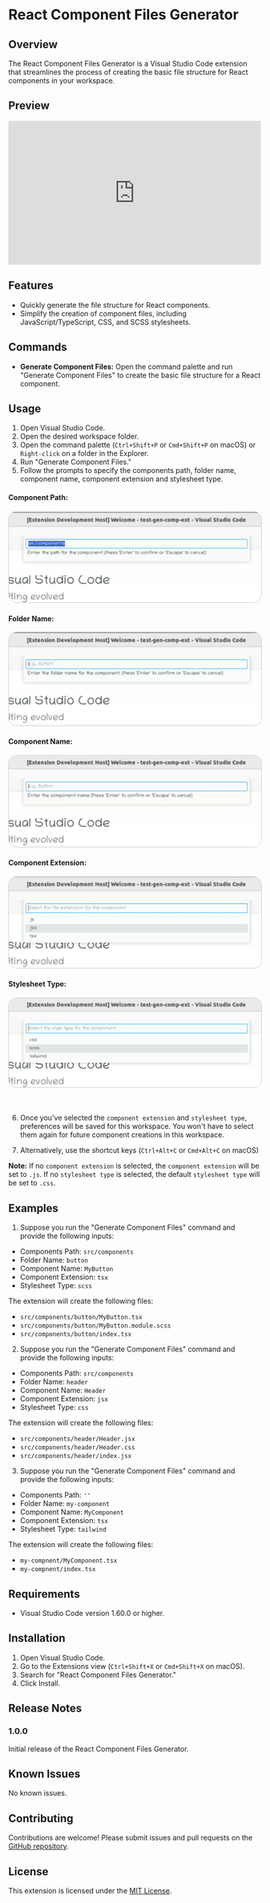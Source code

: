 # React Component Files Generator

## Overview

The React Component Files Generator is a Visual Studio Code extension that streamlines the process of creating the basic file structure for React components in your workspace.

## Preview

<div style="position:relative; width:100%; height:0px; padding-bottom:56.962%"><iframe allow="fullscreen;autoplay" allowfullscreen height="100%" src="https://streamable.com/e/f5ufen?autoplay=1" width="100%" style="border:none; width:100%; height:100%; position:absolute; left:0px; top:0px; overflow:hidden;"></iframe></div>

## Features

- Quickly generate the file structure for React components.
- Simplify the creation of component files, including JavaScript/TypeScript, CSS, and SCSS stylesheets.

## Commands

- **Generate Component Files:** Open the command palette and run "Generate Component Files" to create the basic file structure for a React component.

## Usage

1. Open Visual Studio Code.
2. Open the desired workspace folder.
3. Open the command palette (`Ctrl+Shift+P` or `Cmd+Shift+P` on macOS) or `Right-click` on a folder in the Explorer.
4. Run "Generate Component Files."
5. Follow the prompts to specify the components path, folder name, component name, component extension and stylesheet type.

#### Component Path:

<div align='center'>
<img src='media/path.png' alt='Choose Component Path' style='border: 1px solid #ccc; border-radius: 1rem;'>
</div>

#### Folder Name:

<div align='center'>
<img src='media/folder-name.png' alt='Choose Folder Name' style='border: 1px solid #ccc; border-radius: 1rem;'>
</div>

#### Component Name:

<div align='center'>
<img src='media/component-name.png' alt='Choose Component Name' style='border: 1px solid #ccc; border-radius: 1rem;'>
</div>

#### Component Extension:

<div align='center'>
<img src='media/ext.png' alt='Choose Component Extension' style='border: 1px solid #ccc; border-radius: 1rem;'>
</div>

#### Stylesheet Type:

<div align='center'>
<img src='media/style-type.png' alt='Choose Stylesheet Type' style='border: 1px solid #ccc; border-radius: 1rem;'>
</div>
<br />
<br />

6. Once you've selected the `component extension` and `stylesheet type`, preferences will be saved for this workspace. You won't have to select them again for future component creations in this workspace.

7. Alternatively, use the shortcut keys (`Ctrl+Alt+C` or `Cmd+Alt+C` on macOS)

**Note:** If no `component extension` is selected, the `component extension` will be set to `.js`. If no `stylesheet type` is selected, the default `stylesheet type` will be set to `.css`.

## Examples

1. Suppose you run the "Generate Component Files" command and provide the following inputs:

- Components Path: `src/components`
- Folder Name: `button`
- Component Name: `MyButton`
- Component Extension: `tsx`
- Stylesheet Type: `scss`

The extension will create the following files:

- `src/components/button/MyButton.tsx`
- `src/components/button/MyButton.module.scss`
- `src/components/button/index.tsx`

2. Suppose you run the "Generate Component Files" command and provide the following inputs:

- Components Path: `src/components`
- Folder Name: `header`
- Component Name: `Header`
- Component Extension: `jsx`
- Stylesheet Type: `css`

The extension will create the following files:

- `src/components/header/Header.jsx`
- `src/components/header/Header.css`
- `src/components/header/index.jsx`

3. Suppose you run the "Generate Component Files" command and provide the following inputs:

- Components Path: `''`
- Folder Name: `my-component`
- Component Name: `MyComponent`
- Component Extension: `tsx`
- Stylesheet Type: `tailwind`

The extension will create the following files:

- `my-compnent/MyComponent.tsx`
- `my-compnent/index.tsx`

## Requirements

- Visual Studio Code version 1.60.0 or higher.

## Installation

1. Open Visual Studio Code.
2. Go to the Extensions view (`Ctrl+Shift+X` or `Cmd+Shift+X` on macOS).
3. Search for "React Component Files Generator."
4. Click Install.

## Release Notes

### 1.0.0

Initial release of the React Component Files Generator.

## Known Issues

No known issues.

## Contributing

Contributions are welcome! Please submit issues and pull requests on the [GitHub repository](https://github.com/ranathedev/react-component-files-generator).

## License

This extension is licensed under the [MIT License](https://github.com/ranathedev/react-component-files-generator/blob/main/LICENSE).
